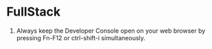 # FullStack
1) Always keep the Developer Console open on your web browser by pressing Fn-F12 or ctrl-shift-i simultaneously. 
